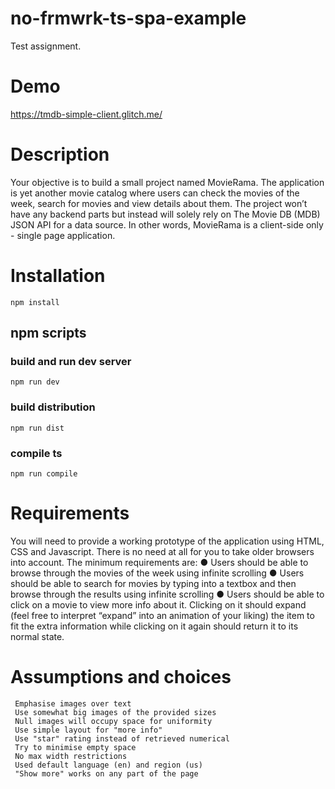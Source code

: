 # no-frmwrk-ts-spa-example
Test assignment.

# Demo
https://tmdb-simple-client.glitch.me/

# Description
Your objective is to build a small project named MovieRama. The application is yet another movie catalog where users can check the movies of the week, search for movies and view details about them. The project won’t have any backend parts but instead will solely rely on The Movie DB (MDB) JSON API for a data source. In other words, MovieRama is a client-side only - single page application.

# Installation
```npm install```
## npm scripts
### build and run dev server
```npm run dev```
### build distribution
```npm run dist```
### compile ts
```npm run compile```

# Requirements
  You will need to provide a working prototype of the application using HTML, CSS and Javascript. There is no need at all for you to take older browsers into account.
  The minimum requirements are:
  ● Users should be able to browse through the movies of the week using infinite scrolling
  ● Users should be able to search for movies by typing into a textbox and then browse through the results using infinite scrolling
  ● Users should be able to click on a movie to view more info about it. Clicking on it should expand (feel free to interpret “expand” into an animation of your liking) the item to fit the extra information while clicking on it again should return it to its normal state.
  
# Assumptions and choices
     Emphasise images over text
     Use somewhat big images of the provided sizes
     Null images will occupy space for uniformity
     Use simple layout for "more info"
     Use "star" rating instead of retrieved numerical
     Try to minimise empty space
     No max width restrictions
     Used default language (en) and region (us)
     "Show more" works on any part of the page
